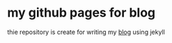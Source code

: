 # my github pages for blog
thie repository is create for writing my [blog](https://literaryno4.github.io) using jekyll
